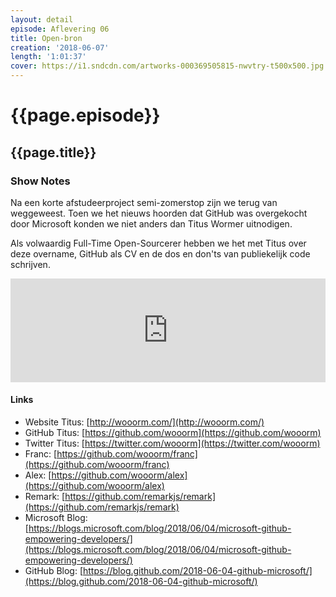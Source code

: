 ```yaml
---
layout: detail
episode: Aflevering 06
title: Open-bron
creation: '2018-06-07'
length: '1:01:37'
cover: https://i1.sndcdn.com/artworks-000369505815-nwvtry-t500x500.jpg
---
```



# {{page.episode}}

## {{page.title}}

### Show Notes
Na een korte afstudeerproject semi-zomerstop zijn we terug van weggeweest. Toen we het nieuws hoorden dat GitHub was overgekocht door Microsoft konden we niet anders dan Titus Wormer uitnodigen.

Als volwaardig Full-Time Open-Sourcerer hebben we het met Titus over deze overname, GitHub als CV en de dos en don'ts van publiekelijk code schrijven.

<iframe width="100%" height="166" scrolling="no" frameborder="no" allow="autoplay" src="https://w.soundcloud.com/player/?url=https%3A//api.soundcloud.com/tracks/468134463&color=%232872f6&auto_play=false&hide_related=false&show_comments=true&show_user=true&show_reposts=false&show_teaser=true"></iframe>

#### Links
* Website Titus: [http://wooorm.com/](http://wooorm.com/)
* GitHub Titus: [https://github.com/wooorm](https://github.com/wooorm)
* Twitter Titus: [https://twitter.com/wooorm](https://twitter.com/wooorm)
* Franc: [https://github.com/wooorm/franc](https://github.com/wooorm/franc)
* Alex: [https://github.com/wooorm/alex](https://github.com/wooorm/alex)
* Remark: [https://github.com/remarkjs/remark](https://github.com/remarkjs/remark)
* Microsoft Blog: [https://blogs.microsoft.com/blog/2018/06/04/microsoft-github-empowering-developers/](https://blogs.microsoft.com/blog/2018/06/04/microsoft-github-empowering-developers/)
* GitHub Blog: [https://blog.github.com/2018-06-04-github-microsoft/](https://blog.github.com/2018-06-04-github-microsoft/)
